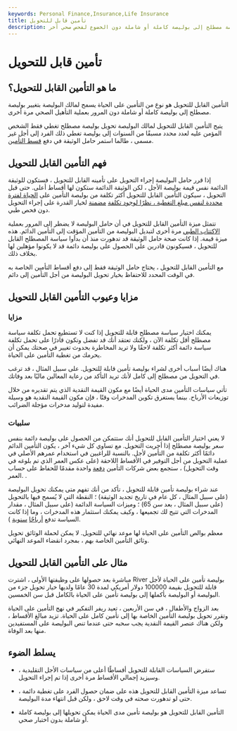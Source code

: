 ```yaml
---
keywords: Personal Finance,Insurance,Life Insurance
title: تأمين قابل للتحويل
description: يسمح التأمين القابل للتحويل لمالك البوليصة بتغيير بوليصة مصطلح إلى بوليصة كاملة أو شاملة دون الخضوع لفحص صحي آخر.
---
```


# تأمين قابل للتحويل
## ما هو التأمين القابل للتحويل؟

التأمين القابل للتحويل هو نوع من التأمين على الحياة يسمح لمالك البوليصة بتغيير بوليصة مصطلح إلى بوليصة كاملة أو شاملة دون المرور بعملية التأهيل الصحي مرة أخرى.

يتيح التأمين القابل للتحويل لمالك البوليصة تحويل بوليصة مصطلح تغطي فقط الشخص المؤمن عليه لعدد محدد مسبقًا من السنوات إلى بوليصة تغطي ذلك الفرد إلى أجل غير مسمى ، طالما استمر حامل الوثيقة في دفع [قسط التأمين](/insurance-premium).

## فهم التأمين القابل للتحويل

إذا قرر حامل البوليصة إجراء التحويل على تأمينه القابل للتحويل ، فستكون للوثيقة الدائمة نفس قيمة بوليصة الأجل ، لكن الوثيقة الدائمة ستكون لها أقساط أعلى. حتى قبل التحويل ، سيكون التأمين القابل للتحويل أكثر تكلفة من بوليصة التأمين على [الحياة لفترة محددة لنفس مبلغ التغطية ، نظرًا لوجود تكلفة](/termlife) [مضمنة](/termlife) لخيار القدرة على إجراء التحويل دون فحص طبي.

تتمثل ميزة التأمين القابل للتحويل في أن حامل البوليصة لا يضطر إلى المرور بعملية [الاكتتاب الطبي](/medical-underwriting) مرة أخرى لتبديل البوليصة من التأمين المؤقت إلى التأمين الدائم. هذه ميزة قيمة. إذا كانت صحة حامل الوثيقة قد تدهورت منذ أن بدأوا سياسة المصطلح القابل للتحويل ، فسيكونون قادرين على الحصول على بوليصة دائمة قد لا يكونوا مؤهلين لها بخلاف ذلك.

مع التأمين القابل للتحويل ، يحتاج حامل الوثيقة فقط إلى دفع أقساط التأمين الخاصة به في الوقت المحدد للاحتفاظ بخيار تحويل البوليصة من أجل التأمين إلى دائم.

## مزايا وعيوب التأمين القابل للتحويل

### مزايا

يمكنك اختيار سياسة مصطلح قابلة للتحويل إذا كنت لا تستطيع تحمل تكلفة سياسة مصطلح أقل تكلفة الآن ، ولكنك تعتقد أنك قد تفضل وتكون قادرًا على تحمل تكلفة سياسة دائمة أكثر تكلفة لاحقًا ولا تريد المخاطرة بحدوث تغيير في صحتك يمكن أن يحرمك من تغطية التأمين على الحياة.

هناك أيضًا أسباب أخرى لشراء بوليصة تأمين قابلة للتحويل. على سبيل المثال ، قد ترغب في التحويل من مصطلح إلى كامل لأنك تريد التأكد من رعاية المعالين ماليًا بعد وفاتك.

تأتي سياسات التأمين مدى الحياة أيضًا مع مكون القيمة النقدية الذي يتم تقديره من خلال توزيعات الأرباح. بينما يستغرق تكوين المدخرات وقتًا ، فإن مكون القيمة النقدية هو وسيلة مفيدة لتوليد مدخرات مؤجلة الضرائب.

### سلبيات

لا يعني اختيار التأمين القابل للتحويل أنك ستتمكن من الحصول على بوليصة دائمة بنفس سعر بوليصة مصطلح إذا أجريت التحويل. مع تساوي كل شيء آخر ، يكون التأمين الدائم دائمًا أكثر تكلفة من التأمين لأجل. بالنسبة للراغبين في استخدام عمرهم الأصلي في عملية التحويل من أجل التوفير في الأقساط اللاحقة (على عكس العمر الذي تم بلوغه في وقت التحويل) ، ستجمع بعض شركات التأمين [دفعة](/lump-sum-payment) واحدة مقدمًا للحفاظ على حساب العمر. .

عند شراء بوليصة تأمين قابلة للتحويل ، تأكد من أنك تفهم متى يمكنك تحويل البوليصة (على سبيل المثال ، كل عام في تاريخ تجديد الوثيقة) ؛ النقطة التي لا يُسمح فيها بالتحويل (على سبيل المثال ، بعد سن 65) ؛ وميزات السياسة الدائمة (على سبيل المثال ، مقدار المدخرات التي تتيح لك تجميعها ، وكيف يمكنك استثمار هذه المدخرات ، وما إذا كانت السياسة تدفع [أرباحًا](/annual-dividend) [سنوية](/annual-dividend) ).

معظم بوالص التأمين على الحياة لها موعد نهائي للتحويل. لا يمكن لحملة الوثائق تحويل وثائق التأمين الخاصة بهم ، بمجرد انقضاء الموعد النهائي.

## مثال على التأمين القابل للتحويل

مباشرة بعد حصولها على وظيفتها الأولى ، اشترت River بوليصة تأمين على الحياة لأجل قابلة للتحويل بقيمة 100000 دولار أمريكي لمدة 30 عامًا ولديها خيار تحويل جزء من البوليصة أو البوليصة بأكملها إلى بوليصة تأمين على الحياة بالكامل قبل سن الخمسين.

بعد الزواج والأطفال ، في سن الأربعين ، تعيد ريفر التفكير في نهج التأمين على الحياة وتقرر تحويل بوليصة التأمين الخاصة بها إلى تأمين كامل على الحياة. تزيد مبالغ الأقساط ، ولكن هناك عنصر القيمة النقدية يجب سحبه حتى عندما تنص البوليصة على المستفيدين منها بعد الوفاة.

## يسلط الضوء

- ستفرض السياسات القابلة للتحويل أقساطًا أعلى من سياسات الأجل التقليدية ، وسيزيد إجمالي الأقساط مرة أخرى إذا تم إجراء التحويل.

- تساعد ميزة التأمين القابل للتحويل هذه على ضمان حصول الفرد على تغطية دائمة ، حتى لو تدهورت صحته في وقت لاحق ، ولكن قبل انتهاء مدة البوليصة.

- التأمين القابل للتحويل هو بوليصة تأمين مدى الحياة يمكن تحويلها إلى بوليصة كاملة أو شاملة بدون اختبار صحي.

